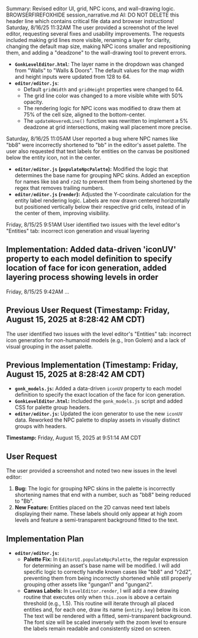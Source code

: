 Summary: Revised editor UI, grid, NPC icons, and wall-drawing logic.
BROWSERFIREFOXHIDE session_narrative.md AI: DO NOT DELETE this header line which contains critical file data and browser instructions!
Saturday, 8/16/25 11:32AM
The user provided a screenshot of the level editor, requesting several fixes and usability improvements. The requests included making grid lines more visible, renaming a layer for clarity, changing the default map size, making NPC icons smaller and repositioning them, and adding a "deadzone" to the wall-drawing tool to prevent errors.

- **`GonkLevelEditor.html`**: The layer name in the dropdown was changed from "Walls" to "Walls & Doors". The default values for the map width and height inputs were updated from 128 to 64.
- **`editor/editor.js`**:
    - Default `gridWidth` and `gridHeight` properties were changed to 64.
    - The grid line color was changed to a more visible white with 50% opacity.
    - The rendering logic for NPC icons was modified to draw them at 75% of the cell size, aligned to the bottom-center.
    - The `updateHoveredLine()` function was rewritten to implement a 5% deadzone at grid intersections, making wall placement more precise.

Saturday, 8/16/25 11:05AM
User reported a bug where NPC names like "bb8" were incorrectly shortened to "bb" in the editor's asset palette. The user also requested that text labels for entities on the canvas be positioned below the entity icon, not in the center.

- **`editor/editor.js` (`populateNpcPalette`):** Modified the logic that determines the base name for grouping NPC skins. Added an exception for names like `bb8` and `r2d2` to prevent them from being shortened by the regex that removes trailing numbers.
- **`editor/editor.js` (`render`):** Adjusted the Y-coordinate calculation for the entity label rendering logic. Labels are now drawn centered horizontally but positioned vertically below their respective grid cells, instead of in the center of them, improving visibility.

Friday, 8/15/25 9:51AM
User identified two issues with the level editor's "Entities" tab: incorrect icon generation and visual layering
## Implementation: Added data-driven 'iconUV' property to each model definition to specify location of face for icon generation, added layering process showing levels in order

Friday, 8/15/25 9:42AM
...

## Previous User Request (Timestamp: Friday, August 15, 2025 at 8:28:42 AM CDT)
The user identified two issues with the level editor's "Entities" tab: incorrect icon generation for non-humanoid models (e.g., Iron Golem) and a lack of visual grouping in the asset palette.

## Previous Implementation (Timestamp: Friday, August 15, 2025 at 8:28:42 AM CDT)
- **`gonk_models.js`:** Added a data-driven `iconUV` property to each model definition to specify the exact location of the face for icon generation.
- **`GonkLevelEditor.html`:** Included the `gonk_models.js` script and added CSS for palette group headers.
- **`editor/editor.js`:** Updated the icon generator to use the new `iconUV` data. Reworked the NPC palette to display assets in visually distinct groups with headers.

**Timestamp:** Friday, August 15, 2025 at 9:51:14 AM CDT

## User Request
The user provided a screenshot and noted two new issues in the level editor:
1.  **Bug:** The logic for grouping NPC skins in the palette is incorrectly shortening names that end with a number, such as "bb8" being reduced to "Bb".
2.  **New Feature:** Entities placed on the 2D canvas need text labels displaying their name. These labels should only appear at high zoom levels and feature a semi-transparent background fitted to the text.

## Implementation Plan
- **`editor/editor.js`:**
    - **Palette Fix:** In `EditorUI.populateNpcPalette`, the regular expression for determining an asset's base name will be modified. I will add specific logic to correctly handle known cases like "bb8" and "r2d2", preventing them from being incorrectly shortened while still properly grouping other assets like "gungan1" and "gungan2".
    - **Canvas Labels:** In `LevelEditor.render`, I will add a new drawing routine that executes only when `this.zoom` is above a certain threshold (e.g., 1.5). This routine will iterate through all placed entities and, for each one, draw its name (`entity.key`) below its icon. The text will be rendered with a fitted, semi-transparent background. The font size will be scaled inversely with the zoom level to ensure the labels remain readable and consistently sized on screen.
